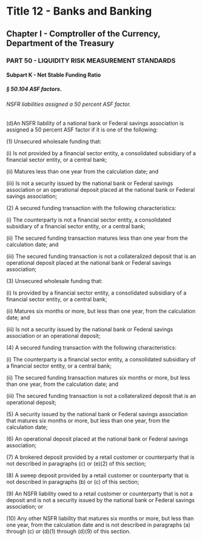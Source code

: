 
# Title 12 - Banks and Banking
## Chapter I - Comptroller of the Currency, Department of the Treasury
### PART 50 - LIQUIDITY RISK MEASUREMENT STANDARDS
#### Subpart K - Net Stable Funding Ratio
##### § 50.104 ASF factors.
###### NSFR liabilities assigned a 50 percent ASF factor.

(d)An NSFR liability of a national bank or Federal savings association is assigned a 50 percent ASF factor if it is one of the following:

(1) Unsecured wholesale funding that:

(i) Is not provided by a financial sector entity, a consolidated subsidiary of a financial sector entity, or a central bank;

(ii) Matures less than one year from the calculation date; and

(iii) Is not a security issued by the national bank or Federal savings association or an operational deposit placed at the national bank or Federal savings association;

(2) A secured funding transaction with the following characteristics:

(i) The counterparty is not a financial sector entity, a consolidated subsidiary of a financial sector entity, or a central bank;

(ii) The secured funding transaction matures less than one year from the calculation date; and

(iii) The secured funding transaction is not a collateralized deposit that is an operational deposit placed at the national bank or Federal savings association;

(3) Unsecured wholesale funding that:

(i) Is provided by a financial sector entity, a consolidated subsidiary of a financial sector entity, or a central bank;

(ii) Matures six months or more, but less than one year, from the calculation date; and

(iii) Is not a security issued by the national bank or Federal savings association or an operational deposit;

(4) A secured funding transaction with the following characteristics:

(i) The counterparty is a financial sector entity, a consolidated subsidiary of a financial sector entity, or a central bank;

(ii) The secured funding transaction matures six months or more, but less than one year, from the calculation date; and

(iii) The secured funding transaction is not a collateralized deposit that is an operational deposit;

(5) A security issued by the national bank or Federal savings association that matures six months or more, but less than one year, from the calculation date;

(6) An operational deposit placed at the national bank or Federal savings association;

(7) A brokered deposit provided by a retail customer or counterparty that is not described in paragraphs (c) or (e)(2) of this section;

(8) A sweep deposit provided by a retail customer or counterparty that is not described in paragraphs (b) or (c) of this section;

(9) An NSFR liability owed to a retail customer or counterparty that is not a deposit and is not a security issued by the national bank or Federal savings association; or

(10) Any other NSFR liability that matures six months or more, but less than one year, from the calculation date and is not described in paragraphs (a) through (c) or (d)(1) through (d)(9) of this section.
